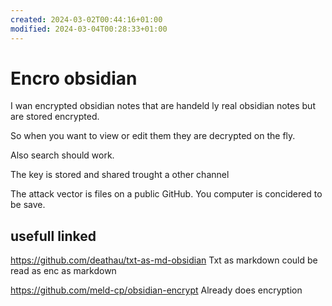 ```yaml
---
created: 2024-03-02T00:44:16+01:00
modified: 2024-03-04T00:28:33+01:00
---
```


# Encro obsidian

I wan encrypted obsidian notes that are handeld ly real obsidian notes but are stored encrypted.

So when you want to view or edit them they are decrypted on the fly.

Also search should work.

The key is stored and shared trought a other channel

The attack vector is files on a public GitHub. You computer is concidered to be save.

## usefull linked

https://github.com/deathau/txt-as-md-obsidian
Txt as markdown could be read as enc as markdown

https://github.com/meld-cp/obsidian-encrypt
Already does encryption

